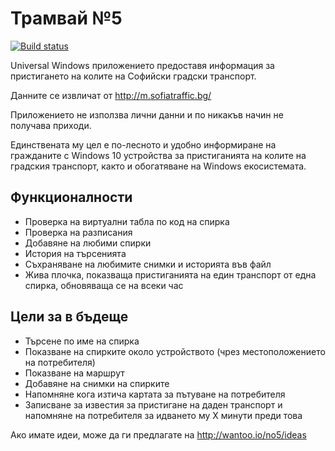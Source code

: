# Трамвай №5 
[![Build status](https://ci.appveyor.com/api/projects/status/ql0cubddtlsoq0tm?svg=true)](https://ci.appveyor.com/project/betrakiss/tramline-5)

Universal Windows приложението предоставя информация за пристигането на колите на Софийски градски транспорт. 

Данните се извличат от http://m.sofiatraffic.bg/

Приложението не използва лични данни и по никакъв начин не получава приходи.

Единствената му цел е по-лесното и удобно информиране на гражданите с Windows 10 устройства за пристиганията на колите на градския транспорт, както и обогатяване на Windows екосистемата.


## Функционалности

* Проверка на виртуални табла по код на спирка
* Проверка на разписания
* Добавяне на любими спирки
* История на търсенията
* Съхраняване на любимите снимки и историята във файл
* Жива плочка, показваща пристиганията на един транспорт от една спирка, обновяваща се на всеки час


## Цели за в бъдеще

* Търсене по име на спирка
* Показване на спирките около устройството (чрез местоположението на потребителя)
* Показване на маршрут
* Добавяне на снимки на спирките
* Напомняне кога изтича картата за пътуване на потребителя
* Записване за известия за пристигане на даден транспорт и напомняне на потребителя за идването му Х минути преди това


Ако имате идеи, може да ги предлагате на http://wantoo.io/no5/ideas
